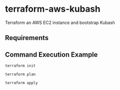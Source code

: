 # terraform-aws-kubash
Terraform an AWS EC2 instance and bootstrap Kubash

## Requirements
 
## Command Execution Example

`terraform init`

`terraform plan`

`terraform apply`